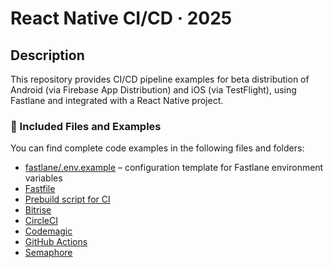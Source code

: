 # React Native CI/CD · 2025

## Description

This repository provides CI/CD pipeline examples for beta distribution of Android (via Firebase App Distribution) and iOS (via TestFlight), using Fastlane and integrated with a React Native project.

### 📁 Included Files and Examples

You can find complete code examples in the following files and folders:

- [fastlane/.env.example](fastlane/.env.example) – configuration template for Fastlane environment variables
- [Fastfile](fastlane/Fastfile)
- [Prebuild script for CI](pipeline-pre-build.sh)
- [Bitrise](examples/bitrise)
- [CircleCI](examples/circleci/.circleci)
- [Codemagic](examples/codemagic)
- [GitHub Actions](examples/github/.github)
- [Semaphore](examples/semaphore/.semaphore)
